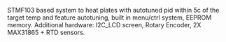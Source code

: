 STMF103 based system to heat plates with autotuned pid within 5c of the target temp and feature autotuning, built in menu/ctrl system, EEPROM memory. Additional hardware: I2C_LCD screen, Rotary Encoder, 2X MAX31865 + RTD sensors.
